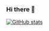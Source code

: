 ### Hi there 👋

[![GitHub stats](https://github-readme-stats.vercel.app/api?username=ahushh)](https://github.com/ahushh/github-readme-stats)

<!--
[![Top Langs](https://github-readme-stats.vercel.app/api/top-langs/?username=ahushh)](https://github.com/ahushh/github-readme-stats)

**ahushh/ahushh** is a ✨ _special_ ✨ repository because its `README.md` (this file) appears on your GitHub profile.

Here are some ideas to get you started:

- 🔭 I’m currently working on ...
- 🌱 I’m currently learning ...
- 👯 I’m looking to collaborate on ...
- 🤔 I’m looking for help with ...
- 💬 Ask me about ...
- 📫 How to reach me: ...
- 😄 Pronouns: ...
- ⚡ Fun fact: ...
-->
